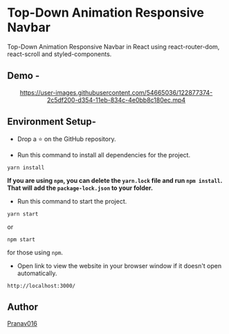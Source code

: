 # Top-Down Animation Responsive Navbar
Top-Down Animation Responsive Navbar in React using react-router-dom, react-scroll and styled-components.

## Demo -

<div align="center">

https://user-images.githubusercontent.com/54665036/122877374-2c5df200-d354-11eb-834c-4e0bb8c180ec.mp4

</div>

## Environment Setup-

* Drop a :star: on the GitHub repository.  

* Run this command to install all dependencies for the project.
```
yarn install
```  
**If you are using `npm`, you can delete the `yarn.lock` file and run `npm install`. That will add the `package-lock.json` to your folder.**  

* Run this command to start the project.
```
yarn start
```  
or 
```
npm start
```  
for those using `npm`.  

* Open link to view the website in your browser window if it doesn't open automatically.
```
http://localhost:3000/
```  

## Author

[Pranav016](https://github.com/Pranav016)


